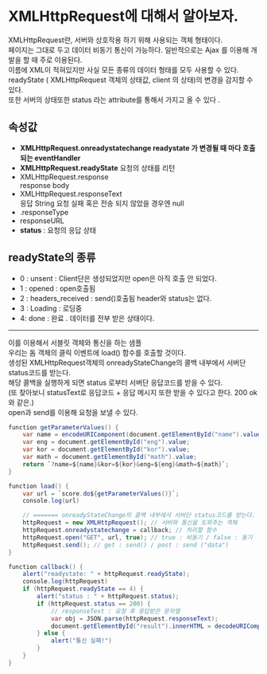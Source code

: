 # XMLHttpRequest에 대해서 알아보자.

XMLHttpRequest란, 서버와 상호작용 하기 위해 사용되는 객체 형태이다.   
페이지는 그대로 두고 데이터 비동기 통신이 가능하다. 
일반적으로는 Ajax 를 이용해 개발을 할 때 주로 이용된다.   
이름에 XML이 적혀있지만 사실 모든 종류의 데이터 형태를 모두 사용할 수 있다.   
readyState  ( XMLHttpRequest 객체의 상태값, client 의 상태)의 변경을 감지할 수 있다.   
또한 서버의 상태또한 status 라는 attribute를 통해서 가지고 올 수 있다 .   

## 속성값

- **XMLHttpRequest.onreadystatechange
readystate 가 변경될 때 마다 호출되는 eventHandler**
- **XMLHttpRequest.readyState**
요청의 상태를 리턴   
- XMLHttpRequest.response   
response body   
- XMLHttpRequest.responseText   
응답  String 요청 실패 혹은 전송 되지 않았을 경우엔 null   
- .responseType   
- responseURL   
- **status** : 요청의 응답 상태   

## readyState의 종류

- 0 : unsent : Client단은 생성되었지만 open은 아직 호출 안 되었다.   
- 1 : opened : open호출됨   
- 2 : headers_received : send()호출됨 header와 status는 없다.   
- 3 : Loading : 로딩중   
- 4: done : 완료 . 데이터를 전부 받은 상태이다.   

---

이를 이용해서 서블릿 객체와 통신을 하는 샘플   
우리는 돔 객체의 클릭 이벤트에 load() 함수를 호출할 것이다.   
생성된 XMLHttpRequest객체의 onreadyStateChange의 콜백 내부에서 서버단 status코드를 받는다.   
해당 콜백을 실행하게 되면 status 로부터 서버단 응답코드를 받을 수 있다.   
(또 찾아보니 statusText로 응답코드 + 응답 메시지 또한 받을 수 있다고 한다. 200 ok와 같은.)   
open과  send를 이용해 요청을 보낼 수 있다.   

```java
function getParameterValues() {
	var name = encodeURIComponent(document.getElementById("name").value);
	var eng = document.getElementById("eng").value;
	var kor = document.getElementById("kor").value;
	var math = document.getElementById("math").value;
	return `?name=${name}&kor=${kor}&eng=${eng}&math=${math}`;
}

function load() {
	var url = `score.do${getParameterValues()}`;
	console.log(url)

	// ======= onreadyStateChange의 콜백 내부에서 서버단 status코드를 받는다. ()
	httpRequest = new XMLHttpRequest(); // 서버와 통신을 도와주는 객체  
	httpRequest.onreadystatechange = callback; // 처리할 함수 
	httpRequest.open("GET", url, true); // true : 비동기 / false : 동기 
	httpRequest.send(); // get : send() / post : send ("data")
}

function callback() {
	alert("readystate: " + httpRequest.readyState);
	console.log(httpRequest)
	if (httpRequest.readyState == 4) {
		alert("status : " + httpRequest.status);
		if (httpRequest.status == 200) {
			// responseText : 요청 후 응답받은 문자열 
			var obj = JSON.parse(httpRequest.responseText);
			document.getElementById("result").innerHTML = decodeURIComponent(obj, name) + "의 총점 : " + obj.sum + "\n 평균 :" + obj.avg;
		} else {
			alert("통신 실패!")
		}
	}
}
```